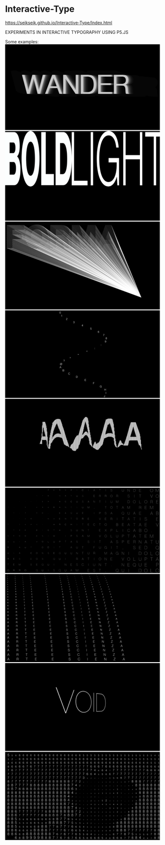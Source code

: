 # Interactive-Type
https://seikseik.github.io/Interactive-Type/Index.html

EXPERIMENTS IN INTERACTIVE TYPOGRAPHY USING P5.JS

Some examples:
<img src="/asset/pic/wander.jpg"></img>
<img src="/asset/pic/bl.png"></img>
<img src="/asset/pic/forma.png"></img>
<img src="/asset/pic/sine.png"></img>
<img src="/asset/pic/slit.png"></img>
<img src="/asset/pic/alfabeto.png"></img>
<img src="/asset/pic/spacing.png"></img>
<img src="/asset/pic/void.png"></img>
<img src="/asset/pic/web.png"></img>

